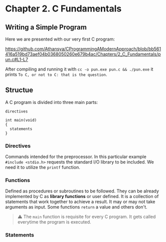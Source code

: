 # Chapter 2. C Fundamentals
## Writing a Simple Program
Here we are presented with our very first C program:

https://github.com/Athansya/CProgrammingAModernApproach/blob/bb561416a519bd73aef04b0368050260e679b4ac/Chapters/2_C_Fundamentals/pun.c#L1-L7

After compiling and running it with `cc -o pun.exe pun.c && ./pun.exe` it prints `To C, or not to C: that is the question`.

## Structue
A C program is divided into three main parts:
```
directives

int main(void)
{
  statements
}
```
### Directives
Commands intended for the preprocessor. In this particular example `#include <stdio.h>` requests the standard I/O library to be included. We need it to utilize the `printf` function.

### Functions
Defined as procedures or subroutines to be followed. They can be already implemented by C as **library functions** or user defined. It is a collection of statements that work together to achieve a result. It may or may not take arguments as input. Some functions `return` a value and others don't.

> :warning: The `main` function is requisite for every C program. It gets called everytime the program is executed.

### Statements

